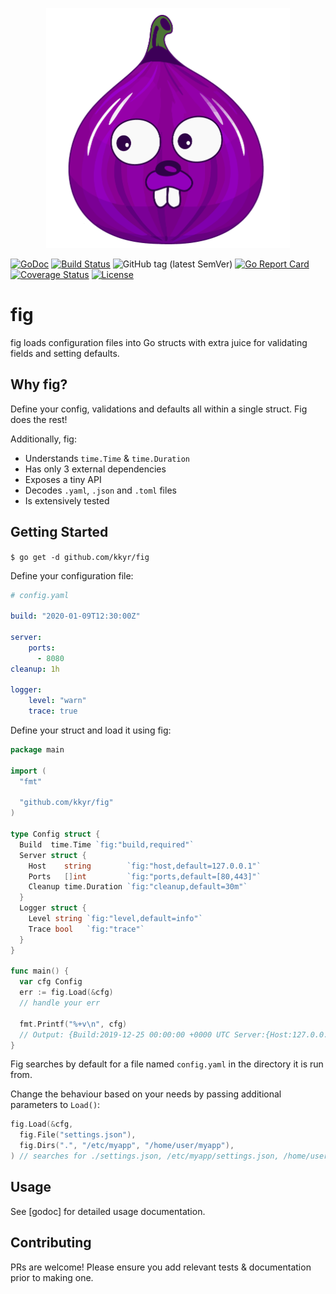 <p align="center">
    <img src="img/fig.logo.png" alt="fig" title="fig" height="384" />
</p>

[![GoDoc](https://godoc.org/github.com/kkyr/fig?status.svg)](https://godoc.org/github.com/kkyr/fig)
[![Build Status](https://travis-ci.org/kkyr/fig.svg?branch=master)](https://travis-ci.org/kkyr/fig)
![GitHub tag (latest SemVer)](https://img.shields.io/github/v/tag/kkyr/fig)
[![Go Report Card](https://goreportcard.com/badge/github.com/kkyr/fig)](https://goreportcard.com/report/github.com/kkyr/fig)
[![Coverage Status](https://coveralls.io/repos/github/kkyr/fig/badge.svg?branch=master)](https://coveralls.io/github/kkyr/fig?branch=master)
[![License](https://img.shields.io/github/license/kkyr/fig)](https://github.com/kkyr/fig/blob/master/LICENSE)

# fig

fig loads configuration files into Go structs with extra juice for validating fields and setting defaults.

## Why fig?

Define your config, validations and defaults all within a single struct. Fig does the rest!

Additionally, fig:

- Understands `time.Time` & `time.Duration`
- Has only 3 external dependencies
- Exposes a tiny API
- Decodes `.yaml`, `.json` and `.toml` files
- Is extensively tested

## Getting Started

`$ go get -d github.com/kkyr/fig`

Define your configuration file:

```yaml
# config.yaml

build: "2020-01-09T12:30:00Z"

server:
    ports:
      - 8080
cleanup: 1h

logger:
    level: "warn"
    trace: true
```

Define your struct and load it using fig:

```go
package main

import (
  "fmt"

  "github.com/kkyr/fig"
)

type Config struct {
  Build  time.Time `fig:"build,required"`
  Server struct {
    Host    string        `fig:"host,default=127.0.0.1"`
    Ports   []int         `fig:"ports,default=[80,443]"`
    Cleanup time.Duration `fig:"cleanup,default=30m"`
  }
  Logger struct {
    Level string `fig:"level,default=info"`
    Trace bool   `fig:"trace"`
  }
}

func main() {
  var cfg Config
  err := fig.Load(&cfg)
  // handle your err
  
  fmt.Printf("%+v\n", cfg)
  // Output: {Build:2019-12-25 00:00:00 +0000 UTC Server:{Host:127.0.0.1 Ports:[8080] Cleanup:1h0m0s} Logger:{Level:warn Trace:true}}
}
```

Fig searches by default for a file named `config.yaml` in the directory it is run from.

Change the behaviour based on your needs by passing additional parameters to `Load()`:

```go
fig.Load(&cfg,
  fig.File("settings.json"),
  fig.Dirs(".", "/etc/myapp", "/home/user/myapp"),
) // searches for ./settings.json, /etc/myapp/settings.json, /home/user/myapp/settings.json

```

## Usage

See [godoc] for detailed usage documentation.

## Contributing

PRs are welcome! Please ensure you add relevant tests & documentation prior to making one.
